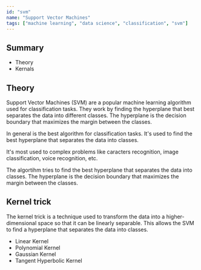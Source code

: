 ```yaml
---
id: "svm"
name: "Support Vector Machines"
tags: ["machine learning", "data science", "classification", "svm"]
---
```


## Summary

- Theory
- Kernals

## Theory

Support Vector Machines (SVM) are a popular machine learning algorithm used for classification tasks. They work by finding the hyperplane that best separates the data into different classes. The hyperplane is the decision boundary that maximizes the margin between the classes.

In general is the best algorithm for classification tasks. It's used to find the best hyperplane that separates the data into classes.

It's most used to complex problems like caracters recognition, image classification, voice recognition, etc.

The algortihm tries to find the best hyperplane that separates the data into classes. The hyperplane is the decision boundary that maximizes the margin between the classes.

## Kernel trick

The kernel trick is a technique used to transform the data into a higher-dimensional space so that it can be linearly separable. This allows the SVM to find a hyperplane that separates the data into classes.

- Linear Kernel
- Polynomial Kernel
- Gaussian Kernel
- Tangent Hyperbolic Kernel
